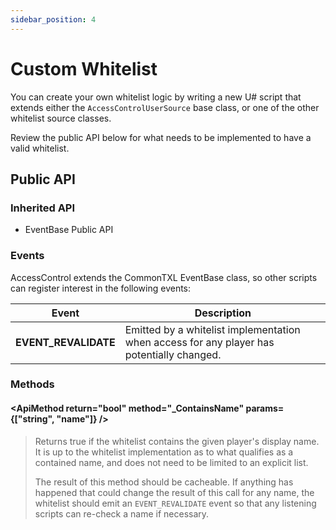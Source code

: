 ```yaml
---
sidebar_position: 4
---
```


# Custom Whitelist

You can create your own whitelist logic by writing a new U# script that extends either the `AccessControlUserSource` base class, or
one of the other whitelist source classes. 

Review the public API below for what needs to be implemented to have a valid whitelist.

## Public API

### Inherited API

* EventBase Public API

### Events

AccessControl extends the CommonTXL EventBase class, so other scripts can register interest in the following events:

| Event | Description |
|---|---|
| **EVENT_REVALIDATE** | Emitted by a whitelist implementation when access for any player has potentially changed. |

### Methods

#### <ApiMethod return="bool" method="_ContainsName" params={["string", "name"]} />

> Returns true if the whitelist contains the given player's display name.  It is up to the whitelist implementation as to what
> qualifies as a contained name, and does not need to be limited to an explicit list.
>
> The result of this method should be cacheable.  If anything has happened that could change the result of this call for any name,
> the whitelist should emit an `EVENT_REVALIDATE` event so that any listening scripts can re-check a name if necessary.